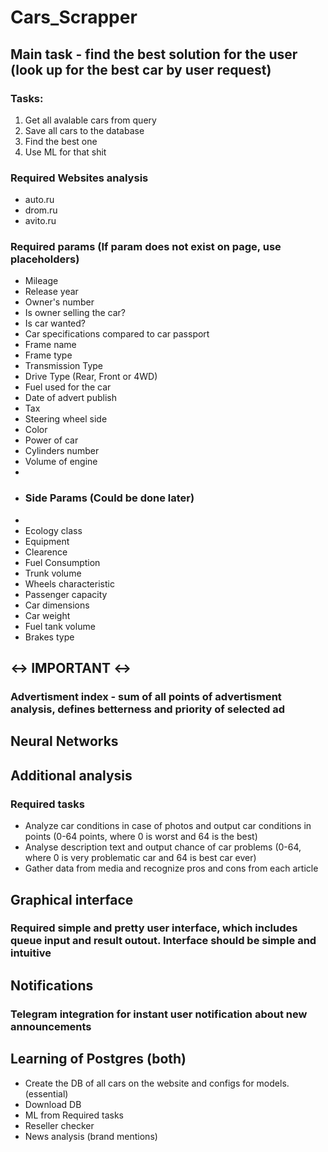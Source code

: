 # Cars_Scrapper

## Main task - find the best solution for the user (look up for the best car by user request)

### Tasks:
1.  Get all avalable cars from query
2. Save all cars to the database
3. Find the best one
4. Use ML for that shit

### Required Websites analysis

* auto.ru
* drom.ru
* avito.ru

### Required params (If param does not exist on page, use placeholders)

* Mileage
* Release year
* Owner's number
* Is owner selling the car?
* Is car wanted?
* Car specifications compared to car passport
* Frame name
* Frame type
* Transmission Type
* Drive Type (Rear, Front or 4WD)
* Fuel used for the car
* Date of advert publish
* Tax
* Steering wheel side
* Color
* Power of car
* Cylinders number
* Volume of engine
* 
* ### Side Params (Could be done later)
* 
* Ecology class
* Equipment
* Clearence
* Fuel Consumption
* Trunk volume
* Wheels characteristic
* Passenger capacity
* Car dimensions
* Car weight
* Fuel tank volume
* Brakes type

## <-> IMPORTANT <->
### Advertisment index - sum of all points of advertisment analysis, defines betterness and priority of selected ad

## Neural Networks

## Additional analysis

### Required tasks

* Analyze car conditions in case of photos and output car conditions in points (0-64 points, where 0 is worst and 64 is the best)
* Analyse description text and output chance of car problems (0-64, where 0 is very problematic car and 64 is best car ever)
* Gather data from media and recognize pros and cons from each article

## Graphical interface

### Required simple and pretty user interface, which includes queue input and result outout. Interface should be simple and intuitive

## Notifications

### Telegram integration for instant user notification about new announcements

## Learning of Postgres (both)

* Create the DB of all cars on the website and configs for models. (essential)
* Download DB
* ML from Required tasks
* Reseller checker
* News analysis (brand mentions)
